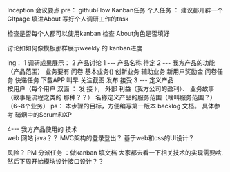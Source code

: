Inception 会议要点
pre：
githubFlow
Kanban任务 个人任务 ： 
建议都开辟一个GItpage 填进About
写好个人调研工作的task


检查是否每个人都可以使用kanban
检查 About角色是否填好

讨论如如何像模板那样展示weekly 的 kanban进度


ing：
1 调研成果展示：
2 产品讨论 
1 --- 产品名称  待定
2 ---  我方产品的功能（产品范围） 业务要有
  问卷 
   基本业务() 创新业务  辅助业务
   新用户奖励金 
   问卷任务
   快递任务
   下载APP
   叫早
   关注截图
   发布 
   接受
3 --- 定义产品  
   按用户（每个用户 双面 ： 发 接 ），
   外部 
  利益（我方公司的盈利）、
  业务故事（故事是流程之类的 那种？？）
  名称定义产品的服务范围（啥叫服务范围？）（6~8个业务）
   ps： 本步骤的目标，方便编写第一版本 backlog 文档。 具体参考 硝烟中的Scrum和XP

4--- 我方产品使用的 技术  
web 网站
java？？
 MVC架构的登录登出？
基于web和css的UI设计？ 

风险？
PM 分派任务 ：做kanban 填文档  大家都去看一下相关技术的实现需要啥,然后下周开始模块设计接口设计？？
  

